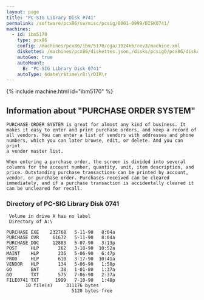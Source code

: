 ```yaml
---
layout: page
title: "PC-SIG Library Disk #741"
permalink: /software/pcx86/sw/misc/pcsig/0001-0999/DISK0741/
machines:
  - id: ibm5170
    type: pcx86
    config: /machines/pcx86/ibm/5170/cga/1024kb/rev3/machine.xml
    diskettes: /machines/pcx86/diskettes.json,/disks/pcsig0/pcx86/diskettes.json
    autoGen: true
    autoMount:
      B: "PC-SIG Library Disk 0741"
    autoType: $date\r$time\rB:\rDIR\r
---
```


{% include machine.html id="ibm5170" %}

## Information about "PURCHASE ORDER SYSTEM"

    PURCHASE ORDER SYSTEM is great for almost any kind of business. It
    makes it easy to enter and print purchase orders, and keep a record of
    all vendors. You can enter a list of vendors with addresses and phone
    numbers, which you can later browse, edit, or delete. And you can print
    a vendor master list.
    
    When entering a purchase order, the screen is divided into several
    columns for the account number, quantity, unit, item description, and
    price. Outstanding purchase transactions can be printed by account,
    vendor, or purchase order. Purchases received can be cleared
    immediately, and if a purchase transaction is accidentally cleared it
    can be uncleared for recall.

### Directory of PC-SIG Library Disk 0741

     Volume in drive A has no label
     Directory of A:\

    PURCHASE EXE    232768   5-11-90   8:04a
    PURCHASE OVR     61672   5-11-90   8:04a
    PURCHASE DOC     12883   5-07-90   3:13p
    POST     HLP       262   3-18-90  10:52a
    MAINT    HLP       235   5-06-90   6:47p
    PROD     HLP       610   3-17-90  10:41a
    VENDOR   HLP       134   5-06-90   1:58p
    GO       BAT        38   1-01-80   1:37a
    GO       TXT       575   7-06-90   2:37a
    FILE0741 TXT      1999   7-10-90   1:48p
           10 file(s)     311176 bytes
                            5120 bytes free

